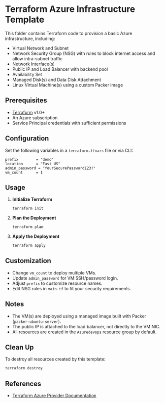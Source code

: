 # Terraform Azure Infrastructure Template

This folder contains Terraform code to provision a basic Azure infrastructure, including:

- Virtual Network and Subnet
- Network Security Group (NSG) with rules to block internet access and allow intra-subnet traffic
- Network Interface(s)
- Public IP and Load Balancer with backend pool
- Availability Set
- Managed Disk(s) and Data Disk Attachment
- Linux Virtual Machine(s) using a custom Packer image

## Prerequisites

- [Terraform](https://www.terraform.io/downloads.html) v1.0+
- An Azure subscription
- Service Principal credentials with sufficient permissions

## Configuration

Set the following variables in a `terraform.tfvars` file or via CLI:

```hcl
prefix        = "demo"
location      = "East US"
admin_password = "YourSecurePassword123!"
vm_count      = 1
```

## Usage

1. **Initialize Terraform**

   ```sh
   terraform init
   ```

2. **Plan the Deployment**

   ```sh
   terraform plan
   ```

3. **Apply the Deployment**

   ```sh
   terraform apply
   ```

## Customization

- Change `vm_count` to deploy multiple VMs.
- Update `admin_password` for VM SSH/password login.
- Adjust `prefix` to customize resource names.
- Edit NSG rules in `main.tf` to fit your security requirements.

## Notes

- The VM(s) are deployed using a managed image built with Packer (`packer-ubuntu-server`).
- The public IP is attached to the load balancer, not directly to the VM NIC.
- All resources are created in the `Azuredevops` resource group by default.

## Clean Up

To destroy all resources created by this template:

```sh
terraform destroy
```

## References

- [Terraform Azure Provider Documentation](https://registry.terraform.io/providers/hashicorp/azurerm/latest/docs)